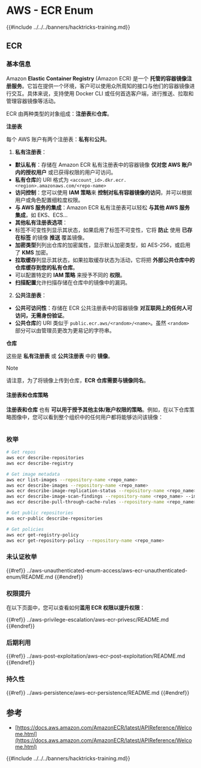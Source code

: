 # AWS - ECR Enum

{{#include ../../../banners/hacktricks-training.md}}

## ECR

### 基本信息

Amazon **Elastic Container Registry** (Amazon ECR) 是一个 **托管的容器镜像注册服务**。它旨在提供一个环境，客户可以使用众所周知的接口与他们的容器镜像进行交互。具体来说，支持使用 Docker CLI 或任何首选客户端，进行推送、拉取和管理容器镜像等活动。

ECR 由两种类型的对象组成：**注册表**和**仓库**。

**注册表**

每个 AWS 账户有两个注册表：**私有**和**公共**。

1. **私有注册表**：

- **默认私有**：存储在 Amazon ECR 私有注册表中的容器镜像 **仅对您 AWS 账户内的授权用户** 或已获得权限的用户可访问。
- **私有仓库**的 URI 格式为 `<account_id>.dkr.ecr.<region>.amazonaws.com/<repo-name>`
- **访问控制**：您可以使用 **IAM 策略**来 **控制对私有容器镜像的访问**，并可以根据用户或角色配置细粒度权限。
- **与 AWS 服务的集成**：Amazon ECR 私有注册表可以轻松 **与其他 AWS 服务集成**，如 EKS、ECS...
- **其他私有注册表选项**：
- 标签不可变性列显示其状态，如果启用了标签不可变性，它将 **防止** 使用 **已存在标签** 的镜像 **推送** 覆盖镜像。
- **加密类型**列列出仓库的加密属性，显示默认加密类型，如 AES-256，或启用了 **KMS** 加密。
- **拉取缓存**列显示其状态，如果拉取缓存状态为活动，它将把 **外部公共仓库中的仓库缓存到您的私有仓库**。
- 可以配置特定的 **IAM 策略** 来授予不同的 **权限**。
- **扫描配置**允许扫描存储在仓库中的镜像中的漏洞。

2. **公共注册表**：

- **公共可访问性**：存储在 ECR 公共注册表中的容器镜像 **对互联网上的任何人可访问，无需身份验证**。
- **公共仓库**的 URI 类似于 `public.ecr.aws/<random>/<name>`。虽然 `<random>` 部分可以由管理员更改为更易记的字符串。

**仓库**

这些是 **私有注册表** 或 **公共注册表** 中的 **镜像**。

> [!NOTE]
> 请注意，为了将镜像上传到仓库，**ECR 仓库需要与镜像同名**。

#### 注册表和仓库策略

**注册表和仓库** 也有 **可以用于授予其他主体/账户权限的策略**。例如，在以下仓库策略图像中，您可以看到整个组织中的任何用户都将能够访问该镜像：

<figure><img src="../../../images/image (280).png" alt=""><figcaption></figcaption></figure>

### 枚举
```bash
# Get repos
aws ecr describe-repositories
aws ecr describe-registry

# Get image metadata
aws ecr list-images --repository-name <repo_name>
aws ecr describe-images --repository-name <repo_name>
aws ecr describe-image-replication-status --repository-name <repo_name> --image-id <image_id>
aws ecr describe-image-scan-findings --repository-name <repo_name> --image-id <image_id>
aws ecr describe-pull-through-cache-rules --repository-name <repo_name> --image-id <image_id>

# Get public repositories
aws ecr-public describe-repositories

# Get policies
aws ecr get-registry-policy
aws ecr get-repository-policy --repository-name <repo_name>
```
### 未认证枚举

{{#ref}}
../aws-unauthenticated-enum-access/aws-ecr-unauthenticated-enum/README.md
{{#endref}}

### 权限提升

在以下页面中，您可以查看如何**滥用 ECR 权限以提升权限**：

{{#ref}}
../aws-privilege-escalation/aws-ecr-privesc/README.md
{{#endref}}

### 后期利用

{{#ref}}
../aws-post-exploitation/aws-ecr-post-exploitation/README.md
{{#endref}}

### 持久性

{{#ref}}
../aws-persistence/aws-ecr-persistence/README.md
{{#endref}}

## 参考

- [https://docs.aws.amazon.com/AmazonECR/latest/APIReference/Welcome.html](https://docs.aws.amazon.com/AmazonECR/latest/APIReference/Welcome.html)

{{#include ../../../banners/hacktricks-training.md}}
